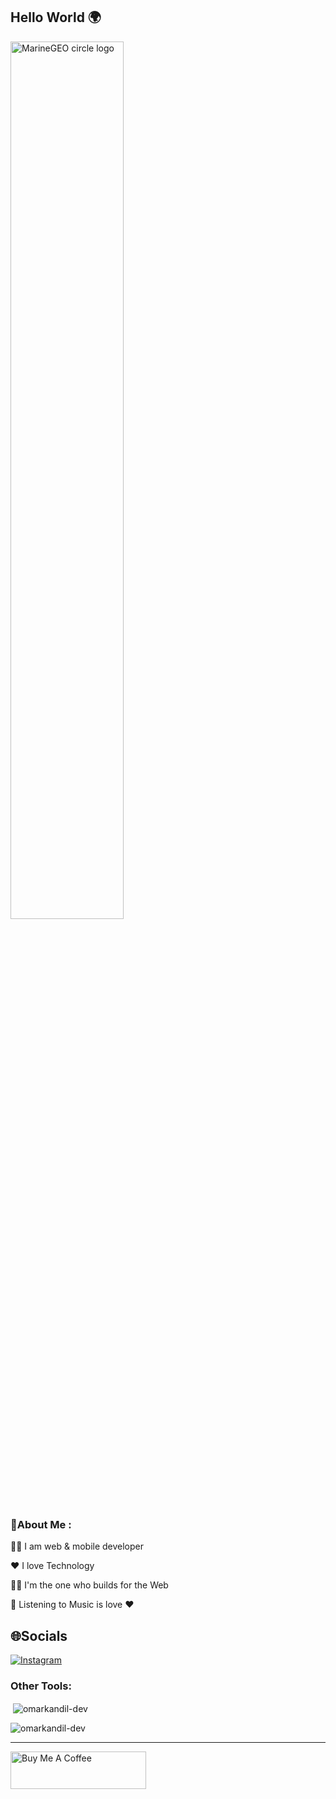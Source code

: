 ## Hello World 🌍

<img src="http://studiopixel.in/wp-content/uploads/2017/11/senior-front-end-developer-openings-1.gif" alt="MarineGEO circle logo" width="60%">

### 💫About Me :
👨‍🎓 I am web & mobile developer

❤️ I love Technology

🧑‍💻 I'm the one who builds for the Web

🎵 Listening to Music is love ❤️


## 🌐Socials
[![Instagram](https://img.shields.io/badge/Instagram-%23E4405F.svg?logo=Instagram&logoColor=white)](https://instagram.com/omar_ka03)

<h3 align="left">Other Tools:</h3>

<p>&nbsp;<img align="center" src="https://github-readme-stats.vercel.app/api?username=omarkandil-dev&show_icons=true&locale=en" alt="omarkandil-dev" /></p>

<p><img align="center" src="https://github-readme-streak-stats.herokuapp.com/?user=omarkandil-dev&" alt="omarkandil-dev" /></p>

---
<a href="https://www.buymeacoffee.com/codingdev" target="_blank"><img src="https://cdn.buymeacoffee.com/buttons/v2/default-yellow.png" alt="Buy Me A Coffee" style="height: 60px !important;width: 217px !important;" ></a>
